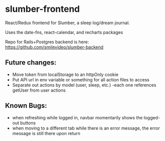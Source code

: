# slumber-frontend
React/Redux frontend for Slumber, a sleep log/dream journal.

Uses the date-fns, react-calendar, and recharts packages

Repo for Rails+Postgres backend is here: https://github.com/smilevideo/slumber-backend

## Future changes:
- Move token from localStorage to an httpOnly cookie
- Put API url in env variable or something for all action files to access
- Separate out actions by model (user, sleep, etc.) -each one references getUser from user actions

## Known Bugs:
- when refreshing while logged in, navbar momentarily shows the logged-out buttons
- when moving to a different tab while there is an error message, the error message is still there upon return
